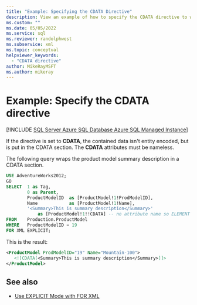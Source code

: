 ```yaml
---
title: "Example: Specifying the CDATA Directive"
description: View an example of how to specify the CDATA directive to wrap the specified data in a CDATA section.
ms.custom: ""
ms.date: 05/05/2022
ms.service: sql
ms.reviewer: randolphwest
ms.subservice: xml
ms.topic: conceptual
helpviewer_keywords:
  - "CDATA directive"
author: MikeRayMSFT
ms.author: mikeray
---
```

# Example: Specify the CDATA directive

[!INCLUDE [SQL Server Azure SQL Database Azure SQL Managed Instance](../../includes/applies-to-version/sql-asdb-asdbmi.md)]

If the directive is set to **CDATA**, the contained data isn't entity encoded, but is put in the CDATA section. The **CDATA** attributes must be nameless.

The following query wraps the product model summary description in a CDATA section.

```sql
USE AdventureWorks2012;
GO
SELECT  1 as Tag,
        0 as Parent,
        ProductModelID  as [ProductModel!1!ProdModelID],
        Name            as [ProductModel!1!Name],
        '<Summary>This is summary description</Summary>'
            as [ProductModel!1!!CDATA] -- no attribute name so ELEMENT assumed
FROM    Production.ProductModel
WHERE   ProductModelID = 19
FOR XML EXPLICIT;
```

This is the result:

```xml
<ProductModel ProdModelID="19" Name="Mountain-100">
   <![CDATA[<Summary>This is summary description</Summary>]]>
</ProductModel>
```

## See also

- [Use EXPLICIT Mode with FOR XML](../../relational-databases/xml/use-explicit-mode-with-for-xml.md)
